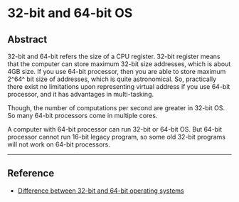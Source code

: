 # 32-bit and 64-bit OS

## Abstract

32-bit and 64-bit refers the size of a CPU register. 32-bit register means that the computer can store maximum 32-bit size addresses, which is about 4GB size. If you use 64-bit processor, then you are able to store maximum 2^64^ bit size of addresses, which is quite astronomical. So, practically there exist no limitations upon representing virtual address if you use 64-bit processor, and it has advantages in multi-tasking.

Though, the number of computations per second are greater in 32-bit OS. So many 64-bit processors come in multiple cores. 

A computer with 64-bit processor can run 32-bit or 64-bit OS. But 64-bit processor cannot run 16-bit legacy program, so some old 32-bit programs will not work on 64-bit processors. 

---

## Reference

- [Difference between 32-bit and 64-bit operating systems](https://www.geeksforgeeks.org/difference-32-bit-64-bit-operating-systems/?ref=lbp)